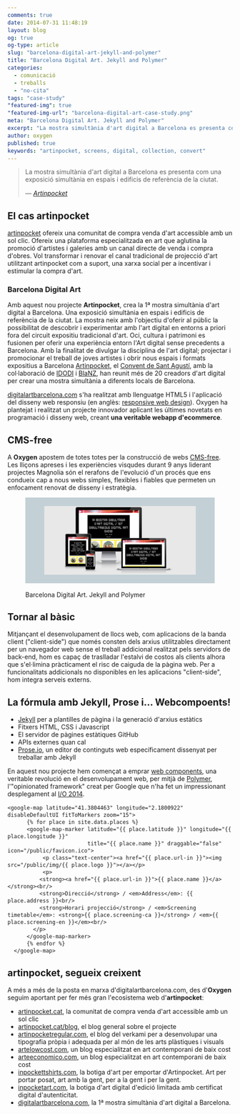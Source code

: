 ```yaml
---
comments: true
date: 2014-07-31 11:48:19
layout: blog
og: true
og-type: article
slug: "barcelona-digital-art-jekyll-and-polymer"
title: "Barcelona Digital Art. Jekyll and Polymer"
categories: 
  - comunicació
  - treballs
  - "no-cita"
tags: "case-study"
"featured-img": true
"featured-img-url": "barcelona-digital-art-case-study.png"
meta: "Barcelona Digital Art. Jekyll and Polymer"
excerpt: "La mostra simultània d'art digital a Barcelona es presenta com una exposició simultània en espais i edificis de referència de la ciutat"
author: oxygen
published: true
keywords: "artinpocket, screens, digital, collection, convert"
---
```



>La mostra simultània d'art digital a Barcelona es presenta com una exposició simultània en espais i edificis de referència de la ciutat.<footer>&mdash; <cite><a href="{{ page.url }}" title="{{ page.title }}">Artinpocket</a></cite></footer>

## El cas artinpocket

[artinpocket](/artipocket-la-comunitat-de-compra-venda-d-art-accessible-amb-un-sol-clic/ "Artinpocket, la comunitat de compra venda d'art accessible amb un sol clic") ofereix una comunitat de compra venda d'art accessible amb un sol clic. Ofereix una plataforma especialitzada en art que aglutina la promoció d'artistes i galeries amb un canal directe de venda i compra d'obres. Vol transformar i renovar el canal tradicional de projecció d'art utilitzant artinpocket com a suport, una xarxa social per a incentivar i estimular la compra d'art.

### Barcelona Digital Art

Amb aquest nou projecte **Artinpocket**, crea la 1ª mostra simultània d'art digital a Barcelona. Una exposició simultània en espais i edificis de referència de la ciutat. La mostra neix amb l'objectiu d'oferir al públic la possibilitat de descobrir i experimentar amb l'art digital en entorns a priori fora del circuit expositiu tradicional d'art. Oci, cultura i patrimoni es fusionen per oferir una experiència entorn l'Art digital sense precedents a Barcelona. Amb la finalitat de divulgar la disciplina de l'art digital; projectar i promocionar el treball de joves artistes i obrir nous espais i formats expositius a Barcelona [Artinpocket](http://www.artinpocket.cat/), el [Convent de Sant Agustí](http://www.digitalartbarcelona.com/patrocinadors/2014/07/24/convent-sant-agusti/), amb la col·laboració de [IDODI](http://www.digitalartbarcelona.com/patrocinadors/2014/07/26/idodi/) i [BlaNZ](http://www.digitalartbarcelona.com/patrocinadors/2014/07/25/blanz/), han reunit més de 20 creadors d'art digital per crear una mostra simultània a diferents locals de Barcelona.

[digitalartbarcelona.com](http://www.digitalartbarcelona.com/ "Barcelona Digital Art &middot; 1st simultaneous digital art show in Barcelona") s'ha realitzat amb llenguatge HTML5 i l'aplicació del disseny web responsiu (en anglès: [responsive web design](http://en.wikipedia.org/wiki/Responsive_web_design "Responsive web desgin - Wikipedia the free encyclopedia")). Oxygen ha plantejat i realitzat un projecte innovador aplicant les últimes novetats en programació i disseny web, creant **una veritable webapp d'ecommerce**.

## CMS-free

A **Oxygen** apostem de totes totes per la construcció de webs [CMS-free](/oxygen-un-web-cms-free). Les lliçons apreses i les experiències visqudes durant 9 anys liderant projectes Magnolia són el rerafons de l'evolució d'un procés que ens condueix cap a nous webs simples, flexibles i fiables que permeten un enfocament renovat de disseny i estratègia.

<figure class="hidden-xs hidden-sm ox_animate_when_almost_visible ox_right-to-left"><img src="/assets/img/barcelona-digital-art-full-width-snapshot.png" /><figcaption><p>Barcelona Digital Art. Jekyll and Polymer</p></figcaption></figure>

## Tornar al bàsic

Mitjançant el desenvolupament de llocs web, com aplicacions de la banda client ("client-side") que només consten dels arxius utilitzables directament per un navegador web sense el treball addicional realitzat pels servidors de back-end, hom es capaç de traslladar l'estalvi de costos als clients alhora que s'el·limina pràcticament el risc de caiguda de la pàgina web. Per a funcionalitats addicionals no disponibles en les aplicacions "client-side", hom integra serveis externs.

## La fórmula amb Jekyll, Prose i... Webcompoents!

- [Jekyll](http://jekyllrb.com/ "Jekyll &bull; Simple, blog-aware, static sites") per a plantilles de pàgina i la generació d'arxius estàtics
- Fitxers HTML, CSS i Javascript
- El servidor de pàgines estàtiques GitHub
- APIs externes quan cal
- [Prose.io](http://prose.io/ "Prose &middot; A Content Editor for GitHub"), un editor de continguts web específicament dissenyat per treballar amb Jekyll

En aquest nou projecte hem començat a emprar [web components](http://webcomponents.org/ "WebComponents.org"), una veritable revolució en el desenvolupament web, per mitjà de [Polymer](http://www.polymer-project.org/ "Welcome - Polymer"), l'"opinionated framework" creat per Google que n'ha fet un impressionant desplegament al [I/O 2014](https://www.google.com/events/io/schedule/session/de22e147-07b6-e311-8491-00155d5066d7).


<pre><code>&#60;google-map latitude&#61;&#34;41.3804463&#34; longitude&#61;&#34;2.1800922&#34; disableDefaultUI fitToMarkers zoom&#61;&#34;15&#34;&#62;
      &#123;% for place in site.data.places %&#125;
      &#60;google-map-marker latitude&#61;&#34;&#123;&#123; place.latitude &#125;&#125;&#34; longitude&#61;&#34;&#123;&#123; place.longitude &#125;&#125;&#34;
                         title&#61;&#34;&#123;&#123; place.name &#125;&#125;&#34; draggable&#61;&#34;false&#34; icon&#61;&#34;/public&#47;favicon.ico&#34;&#62;
           &#60;p class&#61;&#34;text-center&#34;&#62;&#60;a href&#61;&#34;&#123;&#123; place.url-in &#125;&#125;&#34;&#62;&#60;img src&#61;&#34;&#47;public&#47;img&#47;&#123;&#123; place.logo &#125;&#125;&#34;&#62;&#60;&#47;a&#62;&#60;&#47;p&#62;
           &#60;p&#62;
	      &#60;strong&#62;&#60;a href&#61;&#34;&#123;&#123; place.url-in &#125;&#125;&#34;&#62;&#123;&#123; place.name &#125;&#125;&#60;&#47;a&#62;&#60;&#47;strong&#62;&#60;br&#47;&#62;
	      &#60;strong&#62;Direcció&#60;&#47;strong&#62; &#47; &#60;em&#62;Address&#60;&#47;em&#62;: &#123;&#123; place.address &#125;&#125;&#60;br&#47;&#62;
	      &#60;strong&#62;Horari projecció&#60;&#47;strong&#62; &#47; &#60;em&#62;Screening timetable&#60;&#47;em&#62;: &#60;strong&#62;&#123;&#123; place.screening-ca &#125;&#125;&#60;&#47;strong&#62; &#47; &#60;em&#62;&#123;&#123; place.screening-en &#125;&#125;&#60;&#47;em&#62;&#60;br&#47;&#62;
	    &#60;&#47;p&#62;
      &#60;&#47;google-map-marker&#62;
      &#123;% endfor %&#125;
  &#60;&#47;google-map&#62;</code></pre> 

## artinpocket, segueix creixent

A més a més de la posta en marxa d'digitalartbarcelona.com, des d'**Oxygen** seguim aportant per fer més gran l'ecosistema web d'**artinpocket**:

- [artinpocket.cat](http://www.artinpocket.cat/), la comunitat de compra venda d'art accessible amb un sol clic
- [artinpocket.cat/blog](http://www.artinpocket.cat/blog/), el blog general sobre el projecte
- [artinpocketregular.com](http://www.artinpocketregular.com/), el blog del verkami per a desenvolupar una tipografia pròpia i adequada per al món de les arts plàstiques i visuals
- [artelowcost.com](http://www.artelowcost.com/), un blog especialitzat en art contemporani de baix cost
- [arteeconomico.com](http://www.arteeconomico.com/), un blog especialitzat en art contemporani de baix cost
- [inpockettshirts.com](http://www.inpockettshirts.com/), la botiga d'art per emportar d'Artinpocket. Art per portar posat, art amb la gent, per a la gent i per la gent.
- [inpocketart.com](http://www.inpocketart.com/), la botiga d'art digital d'edició limitada amb certificat digital d'autenticitat.
- [digitalartbarcelona.com](http://www.digitalartbarcelona.com/), la 1ª mostra simultània d'art digital a Barcelona.